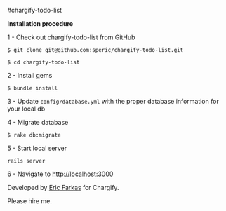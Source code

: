 #chargify-todo-list

**Installation procedure**

1 - Check out chargify-todo-list from GitHub

`$ git clone git@github.com:speric/chargify-todo-list.git`

`$ cd chargify-todo-list`

2 - Install gems

`$ bundle install`

3 - Update `config/database.yml` with the proper database information for your local db

4 - Migrate database

`$ rake db:migrate`

5 - Start local server

`rails server`

6 - Navigate to [http://localhost:3000](http://localhost:3000)

Developed by [Eric Farkas](mailto:speric@gmail.com) for Chargify.

Please hire me.
